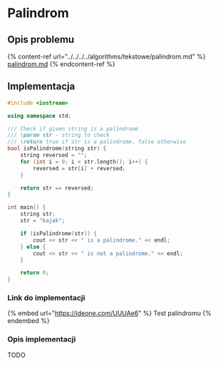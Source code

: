 # Palindrom

## Opis problemu

{% content-ref url="../../../../algorithms/tekstowe/palindrom.md" %}
[palindrom.md](../../../../algorithms/tekstowe/palindrom.md)
{% endcontent-ref %}

## Implementacja

```cpp
#include <iostream>

using namespace std;

/// Check if given string is a palindrome
/// \param str - string to check
/// \return true if str is a palindrome, false otherwise
bool isPalindrome(string str) {
    string reversed = "";
    for (int i = 0; i < str.length(); i++) {
        reversed = str[i] + reversed;
    }

    return str == reversed;
}

int main() {
    string str;
    str = "kajak";

    if (isPalindrome(str)) {
        cout << str << " is a palindrome." << endl;
    } else {
        cout << str << " is not a palindrome." << endl;
    }

    return 0;
}
```

### Link do implementacji

{% embed url="https://ideone.com/UUUAe6" %}
Test palindromu
{% endembed %}

### Opis implementacji

TODO

